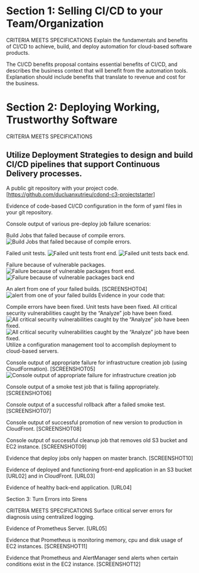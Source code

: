 # Section 1: Selling CI/CD to your Team/Organization

CRITERIA
MEETS SPECIFICATIONS
Explain the fundamentals and benefits of CI/CD to achieve, build, and deploy automation for cloud-based software products.

The CI/CD benefits proposal contains essential benefits of CI/CD, and describes the business context that will benefit from the automation tools. Explanation should include benefits that translate to revenue and cost for the business.

# Section 2: Deploying Working, Trustworthy Software

CRITERIA
MEETS SPECIFICATIONS
## Utilize Deployment Strategies to design and build CI/CD pipelines that support Continuous Delivery processes.

A public git repository with your project code. [https://github.com/ducluanxutrieu/cdond-c3-projectstarter]

Evidence of code-based CI/CD configuration in the form of yaml files in your git repository.

Console output of various pre-deploy job failure scenarios:

Build Jobs that failed because of compile errors. ![Build Jobs that failed because of compile errors.](images/1._failed_because_of_compile_errors.png "")


Failed unit tests. 
![Failed unit tests front end.](images/2_Failed_unit_tests.png "")
![Failed unit tests back end.](images/2_Failed_unit_test_backend.png "")

Failure because of vulnerable packages.
![Failure because of vulnerable packages front end.](images/3_Failure_because_of_vulnerable_packages_frontend.png "")
![Failure because of vulnerable packages back end](images/3_Failure_because_of_vulnerable_packages_backend.png "")

An alert from one of your failed builds. [SCREENSHOT04]
![alert from one of your failed builds](images/4_Circle_ci_email.png)
Evidence in your code that:

Compile errors have been fixed.
Unit tests have been fixed.
All critical security vulnerabilities caught by the “Analyze” job have been fixed.
![All critical security vulnerabilities caught by the “Analyze” job have been fixed.](images/3_Fixed_vulnerable_packages_backend.png)
![All critical security vulnerabilities caught by the “Analyze” job have been fixed.](images/3_Fixed_vulnerable_packages_frontend.png)
Utilize a configuration management tool to accomplish deployment to cloud-based servers.

Console output of appropriate failure for infrastructure creation job (using CloudFormation). [SCREENSHOT05]
![Console output of appropriate failure for infrastructure creation job](images/5_infrastructure_build_failure.png)

Console output of a smoke test job that is failing appropriately. [SCREENSHOT06]

Console output of a successful rollback after a failed smoke test. [SCREENSHOT07]

Console output of successful promotion of new version to production in CloudFront. [SCREENSHOT08]

Console output of successful cleanup job that removes old S3 bucket and EC2 instance. [SCREENSHOT09]

Evidence that deploy jobs only happen on master branch. [SCREENSHOT10]

Evidence of deployed and functioning front-end application in an S3 bucket [URL02] and in CloudFront. [URL03]

Evidence of healthy back-end application. [URL04]

Section 3: Turn Errors into Sirens

CRITERIA
MEETS SPECIFICATIONS
Surface critical server errors for diagnosis using centralized logging.

Evidence of Prometheus Server. [URL05]

Evidence that Prometheus is monitoring memory, cpu and disk usage of EC2 instances. [SCREENSHOT11]

Evidence that Prometheus and AlertManager send alerts when certain conditions exist in the EC2 instance. [SCREENSHOT12]